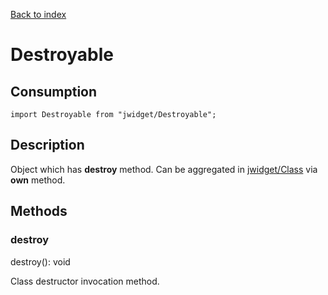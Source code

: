 [Back to index](../README.md)

# Destroyable

## Consumption

	import Destroyable from "jwidget/Destroyable";

## Description

Object which has **destroy** method. Can be aggregated in [jwidget/Class](Class.md) via **own** method.

## Methods

### destroy

destroy(): void

Class destructor invocation method.
